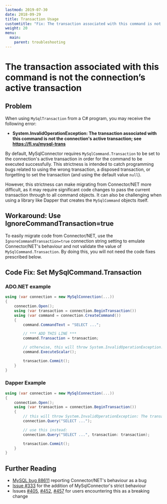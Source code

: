 ```yaml
---
lastmod: 2019-07-30
date: 2018-09-29
title: Transaction Usage
customtitle: "Fix: The transaction associated with this command is not the connection’s active transaction"
weight: 20
menu:
  main:
    parent: troubleshooting
---
```


# The transaction associated with this command is not the connection’s active transaction

## Problem

When using `MySqlTransaction` from a C# program, you may receive the following error:

* **System.InvalidOperationException: The transaction associated with this command is not the connection's active transaction; see https://fl.vu/mysql-trans**

By default, MySqlConnector requires `MySqlCommand.Transaction` to be set to the connection's active transaction in order for the command to be executed successfully. This strictness is intended to catch programming bugs related to using the wrong transaction, a disposed transaction, or forgetting to set the transaction (and using the default value `null`).

However, this strictness can make migrating from Connector/NET more difficult, as it may require significant code changes to pass the current transaction through to all command objects. It can also be challenging when using a library like Dapper that creates the `MySqlCommand` objects itself.

## Workaround: Use IgnoreCommandTransaction=true

To easily migrate code from Connector/NET, use the `IgnoreCommandTransaction=true` connection string setting to emulate Connector/NET's behaviour and not validate the value of `MySqlCommand.Transaction`. By doing this, you will not need the code fixes prescribed below.

## Code Fix: Set MySqlCommand.Transaction

### ADO.NET example

```csharp
using (var connection = new MySqlConnection(...))
{
    connection.Open();
    using (var transaction = connection.BeginTransaction())
    using (var command = connection.CreateCommand())
    {
        command.CommandText = "SELECT ...";

        // *** ADD THIS LINE ***
        command.Transaction = transaction;

        // otherwise, this will throw System.InvalidOperationException: The transaction associated with this command is not the connection's active transaction.
        command.ExecuteScalar();

        transaction.Commit();
    }
}
```

### Dapper Example

```csharp
using (var connection = new MySqlConnection(...))
{
    connection.Open();
    using (var transaction = connection.BeginTransaction())
    {
        // this will throw System.InvalidOperationException: The transaction associated with this command is not the connection's active transaction.
        connection.Query("SELECT ...");

        // use this instead:
        connection.Query("SELECT ...", transaction: transaction);

        transaction.Commit();
    }
}
```

## Further Reading

* [MySQL bug 88611](https://bugs.mysql.com/bug.php?id=88611) reporting Connector/NET's behaviour as a bug
* [Issue #333](https://github.com/mysql-net/MySqlConnector/issues/333) for the addition of MySqlConnector's strict behaviour
* Issues [#405](https://github.com/mysql-net/MySqlConnector/issues/405), [#452](https://github.com/mysql-net/MySqlConnector/issues/452), [#457](https://github.com/mysql-net/MySqlConnector/issues/457) for users encountering this as a breaking change
